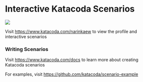 # Interactive Katacoda Scenarios

[![](http://shields.katacoda.com/katacoda/narinkaew/count.svg)](https://www.katacoda.com/narinkaew "Get your profile on Katacoda.com")

Visit https://www.katacoda.com/narinkaew to view the profile and interactive scenarios

### Writing Scenarios
Visit https://www.katacoda.com/docs to learn more about creating Katacoda scenarios

For examples, visit https://github.com/katacoda/scenario-example

